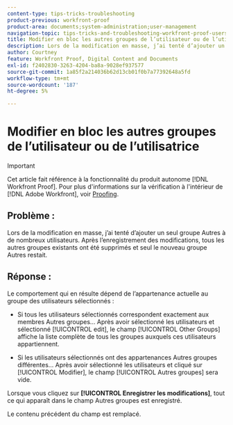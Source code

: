 ```yaml
---
content-type: tips-tricks-troubleshooting
product-previous: workfront-proof
product-area: documents;system-administration;user-management
navigation-topic: tips-tricks-and-troubleshooting-workfront-proof-users-and-contacts
title: Modifier en bloc les autres groupes de l’utilisateur ou de l’utilisatrice
description: Lors de la modification en masse, j’ai tenté d’ajouter un seul groupe Autres à de nombreux utilisateurs. Après l’enregistrement des modifications, tous les autres groupes existants ont été supprimés et seul le nouveau groupe Autres restait.
author: Courtney
feature: Workfront Proof, Digital Content and Documents
exl-id: f2402830-3263-4204-ba8a-9028ef937577
source-git-commit: 1a85f2a214036b62d13cb01f0b7a77392648a5fd
workflow-type: tm+mt
source-wordcount: '187'
ht-degree: 5%

---
```


# Modifier en bloc les autres groupes de l’utilisateur ou de l’utilisatrice

>[!IMPORTANT]
>
>Cet article fait référence à la fonctionnalité du produit autonome [!DNL Workfront Proof]. Pour plus d&#39;informations sur la vérification à l&#39;intérieur de [!DNL Adobe Workfront], voir [Proofing](../../../review-and-approve-work/proofing/proofing.md).

## Problème :

Lors de la modification en masse, j’ai tenté d’ajouter un seul groupe Autres à de nombreux utilisateurs.
Après l’enregistrement des modifications, tous les autres groupes existants ont été supprimés et seul le nouveau groupe Autres restait.

## Réponse :

Le comportement qui en résulte dépend de l’appartenance actuelle au groupe des utilisateurs sélectionnés :

* Si tous les utilisateurs sélectionnés correspondent exactement aux membres Autres groupes...
Après avoir sélectionné les utilisateurs et sélectionné [!UICONTROL edit], le champ [!UICONTROL Other Groups] affiche la liste complète
de tous les groupes auxquels ces utilisateurs appartiennent.

* Si les utilisateurs sélectionnés ont des appartenances Autres groupes différentes...
Après avoir sélectionné les utilisateurs et cliqué sur [!UICONTROL Modifier], le champ [!UICONTROL Autres groupes] sera vide.

Lorsque vous cliquez sur **[!UICONTROL Enregistrer les modifications]**, tout ce qui apparaît dans le champ Autres groupes est enregistré.

Le contenu précédent du champ est remplacé.
